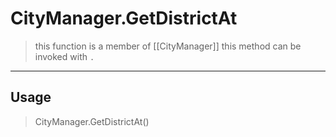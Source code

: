 # CityManager.GetDistrictAt
> this function is a member of [[CityManager]]
> this method can be invoked with `.`
-----
## Usage
> CityManager.GetDistrictAt()
